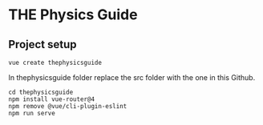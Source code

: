 # THE Physics Guide

## Project setup
```
vue create thephysicsguide
```
In thephysicsguide folder replace the src folder with the one in this Github.
```
cd thephysicsguide
npm install vue-router@4
npm remove @vue/cli-plugin-eslint
npm run serve
```

